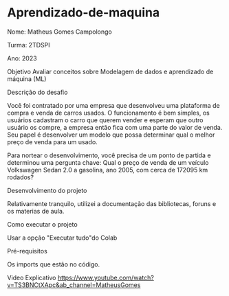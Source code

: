 # Aprendizado-de-maquina

Nome: Matheus Gomes Campolongo

Turma: 2TDSPI

Ano: 2023

Objetivo
Avaliar conceitos sobre Modelagem de dados e aprendizado de máquina (ML)

Descrição do desafio

Você foi contratado por uma empresa que desenvolveu uma plataforma de compra e venda de carros usados. O funcionamento é bem simples, os usuários cadastram o carro que querem vender e esperam que outro usuário os compre, a empresa então fica com uma parte do valor de venda. Seu papel é desenvolver um modelo que possa determinar qual o melhor preço de venda para um usado.

Para nortear o desenvolvimento, você precisa de um ponto de partida e determinou uma pergunta chave: Qual o preço de venda de um veículo Volkswagen Sedan 2.0 a gasolina, ano 2005, com cerca de 172095 km rodados?

Desenvolvimento do projeto

Relativamente tranquilo, utilizei a documentação das bibliotecas, foruns e os materias de aula.

Como executar o projeto

Usar a opção "Executar tudo"do Colab

Pré-requisitos

Os imports que estão no código.

Video Explicativo
https://www.youtube.com/watch?v=TS3BNCtXApc&ab_channel=MatheusGomes
